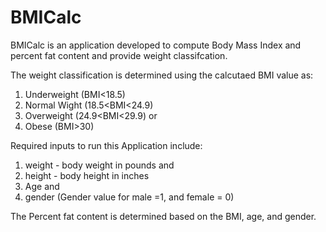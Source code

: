 BMICalc
=====

BMICalc is an application developed to compute Body Mass Index and percent fat content and provide 
weight classifcation.

The weight classification is determined using the calcutaed BMI value as:

1. Underweight (BMI<18.5)
2. Normal Wight (18.5<BMI<24.9)
3. Overweight (24.9<BMI<29.9) or
4. Obese (BMI>30)



Required inputs to run this Application include:

1. weight - body weight in pounds and
2. height - body height in inches 
3. Age and
4. gender (Gender value for male =1, and female = 0)


The Percent fat content is determined based on the BMI, age, and gender.
